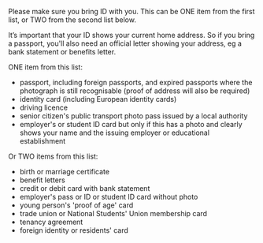 Please make sure you bring ID with you. This can be ONE item from the first list, or TWO from the second list below. 

It’s important that your ID shows your current home address. So if you bring a passport, you'll also need an official letter showing your address, eg a bank statement or benefits letter. 

ONE item from this list:

* passport, including foreign passports, and expired passports where the photograph is still recognisable (proof of address will also be required)
* identity card (including European identity cards) 
* driving licence
* senior citizen's public transport photo pass issued by a local authority
* employer's or student ID card but only if this has a photo and clearly shows your name and the issuing employer or educational establishment

Or TWO items from this list:

* birth or marriage certificate
* benefit letters
* credit or debit card with bank statement 
* employer's pass or ID or student ID card without photo 
* young person's 'proof of age' card
* trade union or National Students' Union membership card
* tenancy agreement
* foreign identity or residents' card
